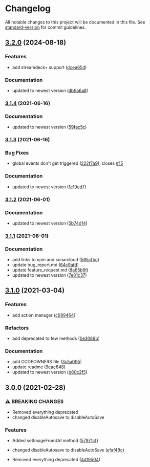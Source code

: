 # Changelog

All notable changes to this project will be documented in this file. See [standard-version](https://github.com/conventional-changelog/standard-version) for commit guidelines.

## [3.2.0](https://github.com/XeroxDev/Stream-Deck-TS-SDK/compare/v3.1.4...v3.2.0) (2024-08-18)


### Features

* add streamdeck+ support ([dcea65d](https://github.com/XeroxDev/Stream-Deck-TS-SDK/commit/dcea65ddf5433cef818dd08955ff27e0c5ffe946))


### Documentation

* updated to newest version ([db9a6a8](https://github.com/XeroxDev/Stream-Deck-TS-SDK/commit/db9a6a8dc4b97e6f2a5643364d95c7ed64a5a319))

### [3.1.4](https://github.com/XeroxDev/Stream-Deck-TS-SDK/compare/v3.1.3...v3.1.4) (2021-06-16)


### Documentation

* updated to newest version ([59fac5c](https://github.com/XeroxDev/Stream-Deck-TS-SDK/commit/59fac5cc6e1b26e8a168c078699f8f404fae8d6b))

### [3.1.3](https://github.com/XeroxDev/Stream-Deck-TS-SDK/compare/v3.1.2...v3.1.3) (2021-06-16)


### Bug Fixes

* global events don't get triggered ([222f7a9](https://github.com/XeroxDev/Stream-Deck-TS-SDK/commit/222f7a90c7e0bb9c4a0262ca06d4cbfb61791de4)), closes [#15](https://github.com/XeroxDev/Stream-Deck-TS-SDK/issues/15)


### Documentation

* updated to newest version ([1c19cd7](https://github.com/XeroxDev/Stream-Deck-TS-SDK/commit/1c19cd7990e9903f2ae2d47bd49ec42cfa8d47f6))

### [3.1.2](https://github.com/XeroxDev/Stream-Deck-TS-SDK/compare/v3.1.1...v3.1.2) (2021-06-01)


### Documentation

* updated to newest version ([5b74d14](https://github.com/XeroxDev/Stream-Deck-TS-SDK/commit/5b74d14ba51829e649f91d58fde3b8d1717357b2))

### [3.1.1](https://github.com/XeroxDev/Stream-Deck-TS-SDK/compare/v3.1.0...v3.1.1) (2021-06-01)


### Documentation

* add links to npm and sonarcloud ([565cfbc](https://github.com/XeroxDev/Stream-Deck-TS-SDK/commit/565cfbcd4b321a628f8dad38d881034d81aeb678))
* update bug_report.md ([64c9afd](https://github.com/XeroxDev/Stream-Deck-TS-SDK/commit/64c9afd08237ac77335df665d4bc1b6bd6e1e9fd))
* update feature_request.md ([8a65b9f](https://github.com/XeroxDev/Stream-Deck-TS-SDK/commit/8a65b9f7cefe44d12b97a879d662fd5b50a741e9))
* updated to newest version ([7e81c37](https://github.com/XeroxDev/Stream-Deck-TS-SDK/commit/7e81c375110dc58e183d705e4110839bd5184477))

## [3.1.0](https://github.com/XeroxDev/Stream-Deck-TS-SDK/compare/v3.0.0...v3.1.0) (2021-03-04)


### Features

* add action manager ([c989464](https://github.com/XeroxDev/Stream-Deck-TS-SDK/commit/c989464bd9b2932c078aea28b6a1215d8177efdf))


### Refactors

* add deprecated to few methods ([0e3089b](https://github.com/XeroxDev/Stream-Deck-TS-SDK/commit/0e3089baca105ee7c2e30891d90dc19b1a150c27))


### Documentation

* add CODEOWNERS file ([3c5a095](https://github.com/XeroxDev/Stream-Deck-TS-SDK/commit/3c5a095e08f8bf8e59f71eb3d13837817ef79236))
* update readme ([9cae648](https://github.com/XeroxDev/Stream-Deck-TS-SDK/commit/9cae648f22b75f52583bb25a04907136d3269974))
* updated to newest version ([b80c2f5](https://github.com/XeroxDev/Stream-Deck-TS-SDK/commit/b80c2f59f75d49eeaf64781c6ea5ab108a8c72d5))

## 3.0.0 (2021-02-28)


### ⚠ BREAKING CHANGES

* Removed everything deprecated
* changed disableAutosave to disableAutoSave

### Features

* Added setImageFromUrl method ([57971cf](https://github.com/XeroxDev/Stream-Deck-TS-SDK/commit/57971cfca139323925145407bc2aa8a85458403e))


* changed disableAutosave to disableAutoSave ([efaf48c](https://github.com/XeroxDev/Stream-Deck-TS-SDK/commit/efaf48c6470dd60e5d6daa2d2f6f3fa90cce6aed))
* Removed everything deprecated ([4d19504](https://github.com/XeroxDev/Stream-Deck-TS-SDK/commit/4d19504a1684a4068ceb705a85a7bf90a402f83f))
